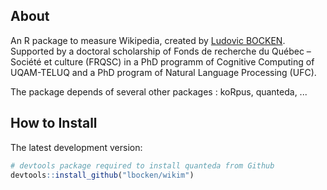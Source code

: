## About

An R package to measure Wikipedia, created by [Ludovic BOCKEN](https://www.linkedin.com/in/ludovicbocken/). Supported by 
a doctoral scholarship of Fonds de recherche du Québec – Société et culture (FRQSC) in a PhD programm of Cognitive Computing of UQAM-TELUQ and a PhD program of Natural Language Processing (UFC).

The package depends of several other packages : koRpus, quanteda, ...

## How to Install

The latest development version:

``` r
# devtools package required to install quanteda from Github 
devtools::install_github("lbocken/wikim") 
```
